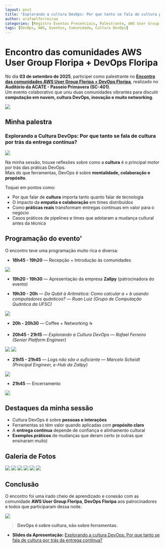 ```yaml
---
layout: post
title: "Explorando a cultura DevOps: Por que tanto se fala de cultura por trás da entrega contínua? - Encontro das comunidades AWS User Group Floripa + DevOps Floripa 2025"
author: orafaelferreiraa
categories: [Registro Eventos Presenciais, Palestrante, AWS User Group Floripa, DevOps Floripa]
tags: [DevOps, AWS, Eventos, Comunidade, Cultura DevOps]
---
```


# Encontro das comunidades AWS User Group Floripa + DevOps Floripa

No dia **03 de setembro de 2025**, participei como palestrante no [**Encontro das comunidades AWS User Group Floripa + DevOps Floripa**](https://www.meetup.com/aws-user-group-floripa/events/310698392/?eventOrigin=group_events_list), realizado no **Auditório da ACATE - Passeio Primavera (SC-401)**.  
Um evento colaborativo que uniu duas comunidades vibrantes para discutir **computação em nuvem, cultura DevOps, inovação e muito networking**.

![](https://stoblobcertificados011.blob.core.windows.net/imagens-blog/posts/EncontroDOD/01.jpeg)

## Minha palestra

### Explorando a Cultura DevOps: Por que tanto se fala de cultura por trás da entrega contínua?  

![](https://stoblobcertificados011.blob.core.windows.net/imagens-blog/posts/EncontroDOD/foto-rafael2.jpg)

Na minha sessão, trouxe reflexões sobre como a **cultura** é o principal motor por trás das práticas DevOps.  
Mais do que ferramentas, DevOps é sobre **mentalidade, colaboração e propósito**.

Toquei em pontos como:
- Por que falar de **cultura** importa tanto quanto falar de tecnologia
- O impacto da **empatia e colaboração** em times distribuídos
- Como **práticas reais** transformam entregas contínuas em valor para o negócio
- Casos práticos de pipelines e times que adotaram a mudança cultural antes da técnica

## Programação do evento'

O encontro teve uma programação muito rica e diversa:

- **18h45 - 19h20** — Recepção + Introdução às comunidades  

![](https://stoblobcertificados011.blob.core.windows.net/imagens-blog/posts/EncontroDOD/foto-recepcao.jpg)

- **19h20 - 19h30** — Apresentação da empresa **Zallpy** (patrocinadora do evento)  

- **19h30 - 20h** — *Do Qubit à Aritmética: Como calcular a + b usando computadores quânticos?* — *Ruan Luiz (Grupo de Computação Quântica da UFSC)*  

![](https://stoblobcertificados011.blob.core.windows.net/imagens-blog/posts/EncontroDOD/foto-ruan.jpg)

- **20h - 20h30** — Coffee + Networking ☕  

- **20h45 - 21h15** — *Explorando a Cultura DevOps* — *Rafael Ferreira (Senior Platform Engineer)*  

![](https://stoblobcertificados011.blob.core.windows.net/imagens-blog/posts/EncontroDOD/foto-rafael.jpg)
![](https://stoblobcertificados011.blob.core.windows.net/imagens-blog/posts/EncontroDOD/foto-rafael3.jpg)

- **21h15 - 21h45** — *Logs não são o suficiente* — *Marcelo Scheidt (Principal Engineer, e-Hub da Zallpy)*  

![](https://stoblobcertificados011.blob.core.windows.net/imagens-blog/posts/EncontroDOD/foto-marcelo.jpg)

- **21h45** — Encerramento  

![](https://stoblobcertificados011.blob.core.windows.net/imagens-blog/posts/EncontroDOD/foto-encerramento.jpg)

## Destaques da minha sessão

- Cultura DevOps é sobre **pessoas e interações**  
- Ferramentas só têm valor quando aplicadas com **propósito claro**  
- A **entrega contínua** depende de confiança e alinhamento cultural  
- **Exemplos práticos** de mudanças que deram certo (e outras que ensinaram muito)  

## Galeria de Fotos

![](https://stoblobcertificados011.blob.core.windows.net/imagens-blog/posts/EncontroDOD/02.jpg)
![](https://stoblobcertificados011.blob.core.windows.net/imagens-blog/posts/EncontroDOD/03.jpg)
![](https://stoblobcertificados011.blob.core.windows.net/imagens-blog/posts/EncontroDOD/04.jpg)
![](https://stoblobcertificados011.blob.core.windows.net/imagens-blog/posts/EncontroDOD/05.jpg)
![](https://stoblobcertificados011.blob.core.windows.net/imagens-blog/posts/EncontroDOD/06.jpg)
![](https://stoblobcertificados011.blob.core.windows.net/imagens-blog/posts/EncontroDOD/07.jpg)

## Conclusão

O encontro foi uma irado cheio de aprendizado e conexão com as comunidade **AWS User Group Floripa**, **DevOps Floripa** aos patrocinadores e todos que participaram dessa noite.

![](https://stoblobcertificados011.blob.core.windows.net/imagens-blog/posts/EncontroDOD/certificado.png)

> **DevOps é sobre cultura, não sobre ferramentas.**

- <i class="fa-regular fa-folder-open"></i> **Slides da Apresentação:** [Explorando a cultura DevOps: Por que tanto se fala de cultura por trás da entrega contínua?](https://stoblobcertificados011.blob.core.windows.net/palestras/dod-meetup25.pdf)
